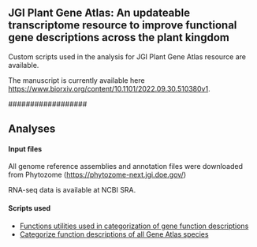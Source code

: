 ## JGI Plant Gene Atlas: An updateable transcriptome resource to improve functional gene descriptions across the plant kingdom

Custom scripts used in the analysis for JGI Plant Gene Atlas resource are available. 

The manuscript is currently available here https://www.biorxiv.org/content/10.1101/2022.09.30.510380v1. 


##################
## Analyses

#### Input files

All genome reference assemblies and annotation files were downloaded from Phytozome (https://phytozome-next.jgi.doe.gov/)

RNA-seq data is available at NCBI SRA.


#### Scripts used
- [Functions utilities used in categorization of gene function descriptions](https://github.com/asreedasyam/geneatlas/blob/main/geneFunctionDescription_utils.R)
- [Categorize function descriptions of all Gene Atlas species](https://github.com/asreedasyam/geneatlas/blob/main/categorize_geneFunctionDescription.R)








